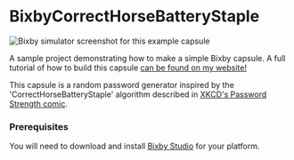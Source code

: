 # BixbyCorrectHorseBatteryStaple

![Bixby simulator screenshot for this example capsule](https://kevinmichaelloeffler.files.wordpress.com/2018/11/screen-shot-2018-10-13-at-8-56-36-pm.png)

A sample project demonstrating how to make a simple Bixby capsule. A full
tutorial of how to build this capsule [can be found on my website!](https://kevinmloeffler.com/2018/11/07/making-your-first-capsule-for-samsung-bixby-an-exercise-in-teaching-your-phone-to-listen/)

This capsule is a random password generator inspired by the 'CorrectHorseBatteryStaple'
algorithm described in [XKCD's Password Strength comic](https://xkcd.com/936/).

### Prerequisites

You will need to download and install [Bixby Studio](https://bixbydevelopers.com) for your platform.
